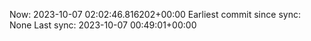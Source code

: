 Now: 2023-10-07 02:02:46.816202+00:00 Earliest commit since sync: None Last sync: 2023-10-07 00:49:01+00:00
